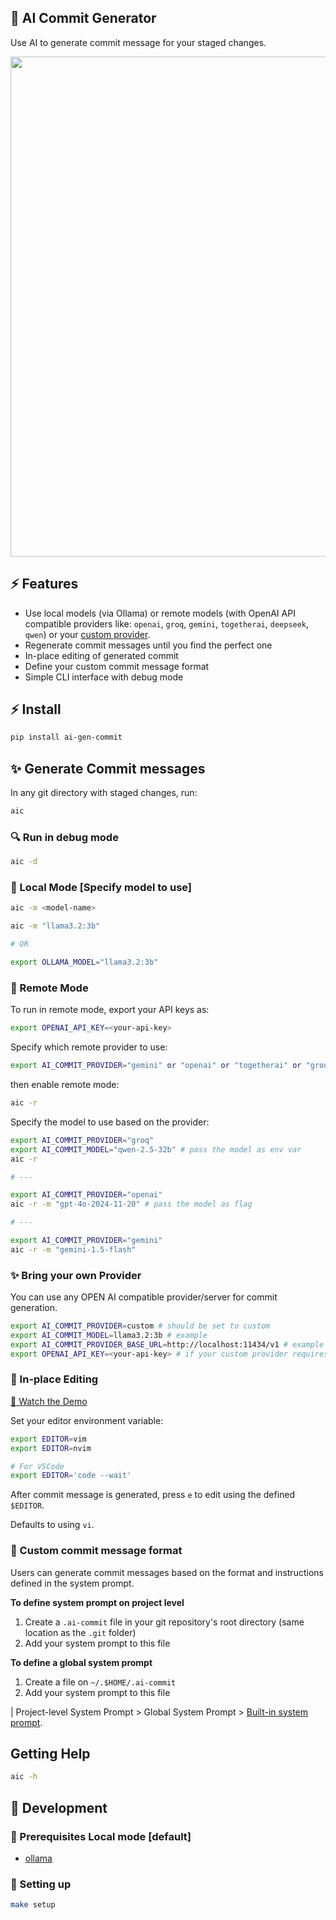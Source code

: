 ## 🐙 AI Commit Generator

Use AI to generate commit message for your staged changes.

<a href="https://youtu.be/1y2TohQdNbo">
<img src="https://i.imgur.com/cwdzCUw.gif" width="800">
</a>


## ⚡️ Features

- Use local models (via Ollama) or remote models (with OpenAI API compatible providers like:  `openai`, `groq`, `gemini`, `togetherai`, `deepseek`, `qwen`) or your [custom provider](#-bring-your-own-provider).
- Regenerate commit messages until you find the perfect one
- In-place editing of generated commit
- Define your custom commit message format
- Simple CLI interface with debug mode

## ⚡️ Install

```sh
pip install ai-gen-commit
```

## ✨ Generate Commit messages

In any git directory with staged changes, run:

```sh
aic
```

### 🔍 Run in debug mode

```sh
aic -d
```
### 🦙 Local Mode [Specify model to use]

```sh
aic -m <model-name>

aic -m "llama3.2:3b"

# OR

export OLLAMA_MODEL="llama3.2:3b"
```

### 🛜 Remote Mode

To run in remote mode, export your API keys as:

```sh
export OPENAI_API_KEY=<your-api-key>
```

Specify which remote provider to use:

```sh
export AI_COMMIT_PROVIDER="gemini" or "openai" or "togetherai" or "groq" or "deepseek"
```

then enable remote mode:

```sh
aic -r
```

Specify the model to use based on the provider:

```sh
export AI_COMMIT_PROVIDER="groq"
export AI_COMMIT_MODEL="qwen-2.5-32b" # pass the model as env var
aic -r

# ---

export AI_COMMIT_PROVIDER="openai"
aic -r -m "gpt-4o-2024-11-20" # pass the model as flag

# ---

export AI_COMMIT_PROVIDER="gemini"
aic -r -m "gemini-1.5-flash"
```

### ✨ Bring your own Provider

You can use any OPEN AI compatible provider/server for commit generation.

```sh
export AI_COMMIT_PROVIDER=custom # should be set to custom
export AI_COMMIT_MODEL=llama3.2:3b # example
export AI_COMMIT_PROVIDER_BASE_URL=http://localhost:11434/v1 # example
export OPENAI_API_KEY=<your-api-key> # if your custom provider requires one
```

### 📝 In-place Editing

[🎥 Watch the Demo](https://www.linkedin.com/feed/update/urn:li:activity:7293488744391675905/)

Set your editor environment variable:

```sh
export EDITOR=vim
export EDITOR=nvim

# For VSCode
export EDITOR='code --wait'
```

After commit message is generated, press `e` to edit using the defined `$EDITOR`.

Defaults to using `vi`.

### 🤖 Custom commit message format

Users can generate commit messages based on the format and instructions defined in the system prompt.

**To define system prompt on project level**

1. Create a `.ai-commit` file in your git repository's root directory (same location as the `.git` folder)
2. Add your system prompt to this file

**To define a global system prompt**

1. Create a file on `~/.$HOME/.ai-commit`
2. Add your system prompt to this file

| Project-level System Prompt > Global System Prompt >  [Built-in system prompt](https://github.com/yankeexe/ai-gen-commit/blob/5c8b6374752a84046d8ce5d5a78fe0481ce1362d/ai_commit/prompts.py#L3-L29).

## Getting Help

```sh
aic -h
```

## 🔨 Development

### 👀 Prerequisites Local mode [default]

- [ollama](https://ollama.dev/download)


### 🚀 Setting up

```sh
make setup
```
